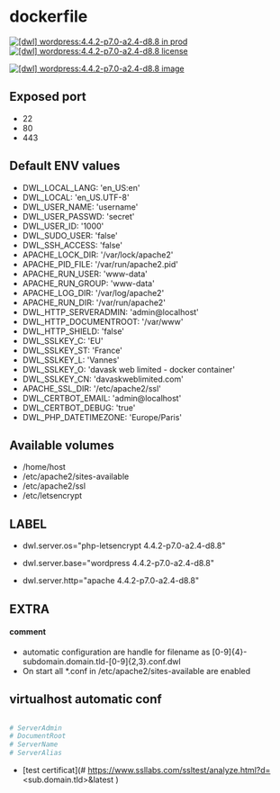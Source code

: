 # dockerfile

[![[dwl] wordpress:4.4.2-p7.0-a2.4-d8.8 in prod][badge-shields]](https://hub.docker.com/r/davask/d-wordpress/)
[![[dwl] wordpress:4.4.2-p7.0-a2.4-d8.8 license][badge-license]](https://app.fossa.io/projects/git%2Bhttps%3A%2F%2Fgithub.com%2Fdavask%2Fd-wordpress?ref=badge_shield)

[![[dwl] wordpress:4.4.2-p7.0-a2.4-d8.8 image][badge-docker]](https://hub.docker.com/r/davask/d-wordpress/)

[badge-docker]: https://dockeri.co/image/davask/d-wordpress "[dwl] wordpress:4.4.2-p7.0-a2.4-d8.8 image"
[badge-shields]: https://img.shields.io/badge/davask%2Fd--wordpress-env_prod-brightgreen.svg?style=flat "[dwl] wordpress:4.4.2-p7.0-a2.4-d8.8 in prod"
[badge-license]: https://img.shields.io/badge/davask%2Fd--wordpress-license_MIT-brightgreen.svg?style=flat "[dwl] wordpress:4.4.2-p7.0-a2.4-d8.8 license"

## Exposed port

- 22
- 80
- 443
## Default ENV values

- DWL_LOCAL_LANG: 'en_US:en'
- DWL_LOCAL: 'en_US.UTF-8'
- DWL_USER_NAME: 'username'
- DWL_USER_PASSWD: 'secret'
- DWL_USER_ID: '1000'
- DWL_SUDO_USER: 'false'
- DWL_SSH_ACCESS: 'false'
- APACHE_LOCK_DIR: '/var/lock/apache2'
- APACHE_PID_FILE: '/var/run/apache2.pid'
- APACHE_RUN_USER: 'www-data'
- APACHE_RUN_GROUP: 'www-data'
- APACHE_LOG_DIR: '/var/log/apache2'
- APACHE_RUN_DIR: '/var/run/apache2'
- DWL_HTTP_SERVERADMIN: 'admin@localhost'
- DWL_HTTP_DOCUMENTROOT: '/var/www'
- DWL_HTTP_SHIELD: 'false'
- DWL_SSLKEY_C: 'EU'
- DWL_SSLKEY_ST: 'France'
- DWL_SSLKEY_L: 'Vannes'
- DWL_SSLKEY_O: 'davask web limited - docker container'
- DWL_SSLKEY_CN: 'davaskweblimited.com'
- APACHE_SSL_DIR: '/etc/apache2/ssl'
- DWL_CERTBOT_EMAIL: 'admin@localhost'
- DWL_CERTBOT_DEBUG: 'true'
- DWL_PHP_DATETIMEZONE: 'Europe/Paris'
## Available volumes

- /home/host
- /etc/apache2/sites-available
- /etc/apache2/ssl
- /etc/letsencrypt
## LABEL

- dwl.server.os="php-letsencrypt 4.4.2-p7.0-a2.4-d8.8"

- dwl.server.base="wordpress 4.4.2-p7.0-a2.4-d8.8"

- dwl.server.http="apache 4.4.2-p7.0-a2.4-d8.8"

## EXTRA

#### comment

- automatic configuration are handle for filename as [0-9]{4}\-subdomain\.domain\.tld\-[0-9]{2,3}\.conf\.dwl
- On start all *.conf in /etc/apache2/sites-available are enabled

## virtualhost automatic conf

```bash

# ServerAdmin
# DocumentRoot
# ServerName
# ServerAlias

```


- [test certificat](# https://www.ssllabs.com/ssltest/analyze.html?d=<sub.domain.tld>&latest
)
